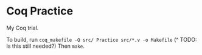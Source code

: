# Coq Practice
My Coq trial.

To build, run
`coq_makefile -Q src/ Practice src/*.v -o Makefile`
(^ TODO: Is this still needed?)
Then `make`.